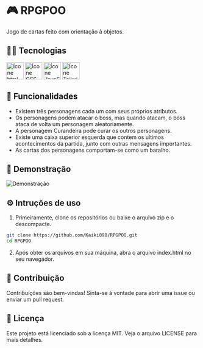 # 🎮 RPGPOO

<p>Jogo de cartas feito com orientação à objetos.</p>

## 👨‍💻 Tecnologias

<div>
  <img height="45em" width="auto" src="https://cdn.jsdelivr.net/gh/devicons/devicon@latest/icons/html5/html5-original.svg" alt="Ícone html"/>  
  <img height="45em" width="auto" src="https://cdn.jsdelivr.net/gh/devicons/devicon@latest/icons/css3/css3-original.svg" alt="Ícone CSS" />
  <img height="45em" width="auto" src="https://cdn.jsdelivr.net/gh/devicons/devicon@latest/icons/javascript/javascript-original.svg" alt="Ícone JavaScript" />   
  <img height="45em" width="auto"  src="https://cdn.jsdelivr.net/gh/devicons/devicon@latest/icons/tailwindcss/tailwindcss-original.svg" alt="Ícone Tailwind" />
              
</div>

## 🔨 Funcionalidades

- Existem três personagens cada um com seus próprios atributos.
- Os personagens podem atacar o boss, mas quando atacam, o boss ataca de volta um personagem aleatoriamente.
- A personagem Curandeira pode curar os outros personagens.
- Existe uma caixa superior esquerda que contem os ultimos acontecimentos da partida, junto com outras mensagens importantes.
- As cartas dos personagens comportam-se como um baralho.

## 📸 Demonstração
![Demonstração](https://github.com/user-attachments/assets/6ea6d78e-bf04-4b4d-ae49-d8b614aa1740)

## ⚙️ Intruções de uso

1. Primeiramente, clone os repositórios ou baixe o arquivo zip e o descompacte.
```sh
git clone https://github.com/Kaiki098/RPGPOO.git
cd RPGPOO
```
2. Após obter os arquivos em sua máquina, abra o arquivo index.html no seu navegador.

## 🤝 Contribuição
Contribuições são bem-vindas! Sinta-se à vontade para abrir uma issue ou enviar um pull request.

## 📄 Licença
Este projeto está licenciado sob a licença MIT. Veja o arquivo LICENSE para mais detalhes.
